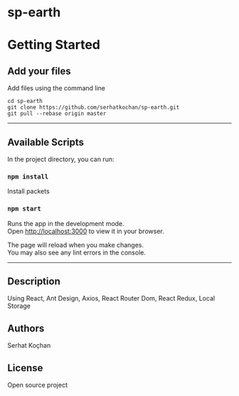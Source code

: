 # sp-earth

# Getting Started

## Add your files
Add files using the command line
```
cd sp-earth
git clone https://github.com/serhatkochan/sp-earth.git
git pull --rebase origin master
```

***
## Available Scripts

In the project directory, you can run:

### `npm install`
Install packets

### `npm start`

Runs the app in the development mode.\
Open [http://localhost:3000](http://localhost:3000) to view it in your browser.

The page will reload when you make changes.\
You may also see any lint errors in the console.

***
## Description
Using React, Ant Design, Axios, React Router Dom, React Redux, Local Storage

## Authors
Serhat Koçhan

## License
Open source project
